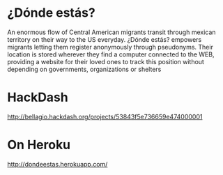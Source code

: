 ¿Dónde estás?
=====================
An enormous flow of Central American migrants transit through mexican territory on their way to the US everyday. ¿Dónde estás? empowers migrants letting them register anonymously through pseudonyms. Their location is stored wherever they find a computer connected to the WEB, providing a website for their loved ones to track this position without depending on governments, organizations or shelters

HackDash
========

http://bellagio.hackdash.org/projects/53843f5e736659e474000001

On Heroku
==========
http://dondeestas.herokuapp.com/
